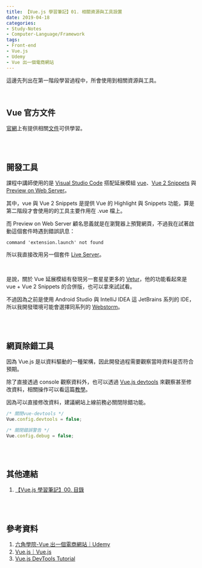 ```yaml
---
title: 【Vue.js 學習筆記】01. 相關資源與工具設置
date: 2019-04-18
categories:
- Study-Notes
- Computer-Language/Framework
tags:
- Front-end
- Vue.js
- Udemy 
- Vue 出一個電商網站 
--- 
```


這邊先列出在第一階段學習過程中，所會使用到相關資源與工具。

<!--more-->
<br>

## Vue 官方文件

[官網](https://vuejs.org/index.html)上有提供相關[文件](https://vuejs.org/v2/guide/)可供學習。

<br><br>

## 開發工具

課程中講師使用的是 [Visual Studio Code](https://code.visualstudio.com/) 搭配延展模組 [vue](https://marketplace.visualstudio.com/items?itemName=jcbuisson.vue)、[Vue 2 Snippets](https://marketplace.visualstudio.com/items?itemName=hollowtree.vue-snippets) 與 [Preview on Web Server](https://marketplace.visualstudio.com/items?itemName=yuichinukiyama.vscode-preview-server)。

其中，vue 與 Vue 2 Snippets 是提供 Vue 的 Highlight 與 Snippets 功能，算是第二階段才會使用的的工具主要作用在 .vue 檔上。

而 Preview on Web Server 顧名思義就是在瀏覽器上預覽網頁，不過我在試著啟動這個套件時遇到錯誤訊息：
```shell
command 'extension.launch' not found
```
所以我直接改用另一個套件 [Live Server](https://marketplace.visualstudio.com/items?itemName=ritwickdey.LiveServer)。

<br>

是說，關於 Vue 延展模組有發現另一套星星更多的 [Vetur](https://marketplace.visualstudio.com/items?itemName=octref.vetur)，他的功能看起來是 vue + Vue 2 Snippets 的合併版，也可以拿來試試看。

不過因為之前是使用 Android Studio 與 IntelliJ IDEA 這 JetBrains 系列的 IDE，所以我開發環境可能會選擇同系列的 [Webstorm](https://www.jetbrains.com/webstorm/)。


<br><br>

## 網頁除錯工具

因為 Vue.js 是以資料驅動的一種架構，因此開發過程需要觀察當時資料是否符合預期。

除了直接透過 console 觀察資料外，也可以透過 [Vue.js devtools](https://chrome.google.com/webstore/detail/vuejs-devtools/nhdogjmejiglipccpnnnanhbledajbpd) 來觀察甚至修改資料，相關操作可以看這篇[教學](https://flaviocopes.com/vue-devtools/)。

因為可以直接修改資料，建議網站上線前務必關閉除錯功能。
```javascript
/* 關閉vue-devtools */ 
Vue.config.devtools = false; 

/* 關閉錯誤警告 */
Vue.config.debug = false;
```

<br><br>

## 其他連結

1. [【Vue.js 學習筆記】00. 目錄](/study-notes/computer-language/framework/2019/04/18/Vue-Study-Notes-Contents/)

<br><br>

## 參考資料

1. [六角學院-Vue 出一個電商網站｜Udemy](https://www.udemy.com/vue-hexschool/)
2. [Vue.js｜Vue.js](https://vuejs.org/index.html)  
3. [Vue.js DevTools Tutorial](https://flaviocopes.com/vue-devtools/)